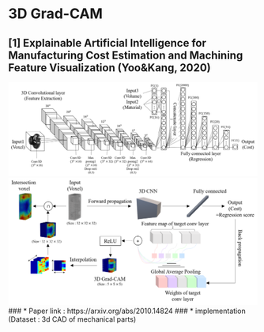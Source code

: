 # 3D Grad-CAM
## [1] Explainable Artificial Intelligence for Manufacturing Cost Estimation and Machining Feature Visualization (Yoo&Kang, 2020)
<img src="./3d_cnn.png">
<img src="./3d_grad_cam.png">
### * Paper link : https://arxiv.org/abs/2010.14824
### * implementation (Dataset : 3d CAD of mechanical parts)
